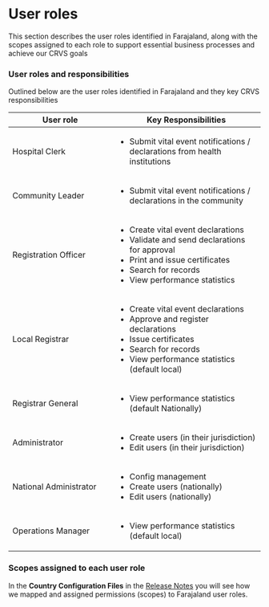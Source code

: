 # User roles

This section describes the user roles identified in Farajaland, along with the scopes assigned to each role to support essential business processes and achieve our CRVS goals

### User roles and responsibilities

Outlined below are the user roles identified in Farajaland and they key CRVS responsibilities

<table><thead><tr><th width="294">User role</th><th width="460">Key Responsibilities</th></tr></thead><tbody><tr><td>Hospital Clerk</td><td><ul><li>Submit vital event notifications / declarations from health institutions</li></ul></td></tr><tr><td>Community Leader</td><td><ul><li>Submit vital event notifications / declarations in the community</li></ul></td></tr><tr><td>Registration Officer</td><td><ul><li>Create vital event declarations</li><li>Validate and send declarations for approval</li><li>Print and issue certificates</li><li>Search for records</li><li>View performance statistics</li></ul></td></tr><tr><td>Local Registrar</td><td><ul><li>Create vital event declarations</li><li>Approve and register declarations</li><li>Issue certificates</li><li>Search for records</li><li>View performance statistics (default local)</li></ul></td></tr><tr><td>Registrar General</td><td><ul><li>View performance statistics (default Nationally)</li></ul></td></tr><tr><td>Administrator</td><td><ul><li>Create users (in their jurisdiction)</li><li>Edit users (in their jurisdiction)</li></ul></td></tr><tr><td>National Administrator</td><td><ul><li>Config management</li><li>Create users (nationally)</li><li>Edit users (nationally)</li></ul></td></tr><tr><td>Operations Manager</td><td><ul><li>View performance statistics (default local)</li></ul></td></tr></tbody></table>

### Scopes assigned to each user role

In the **Country Configuration Files** in the [Release Notes](../../general/v1.8-release-notes/) you will see how we mapped and assigned permissions (scopes) to Farajaland user roles.
